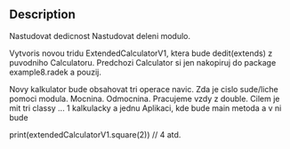 Description
-----------------------
Nastudovat dedicnost
Nastudovat deleni modulo. 

Vytvoris novou tridu ExtendedCalculatorV1, ktera bude dedit(extends) z puvodniho Calculatoru.
Predchozi Calculator si jen nakopiruj do package example8.radek a pouzij.

Novy kalkulator bude obsahovat tri operace navic. 
Zda je cislo sude/liche pomoci modula.
Mocnina. 
Odmocnina. 
Pracujeme vzdy z double. 
Cilem je mit tri classy ... 1 kalkulacky a jednu Aplikaci, kde bude main metoda a v ni bude 

print(extendedCalculatorV1.square(2)) // 4
atd.